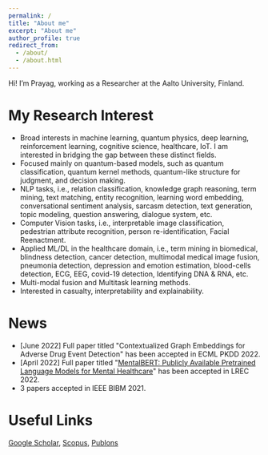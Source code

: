 ```yaml
---
permalink: /
title: "About me"
excerpt: "About me"
author_profile: true
redirect_from: 
  - /about/
  - /about.html
---
```


Hi! I’m Prayag, working as a Researcher at the Aalto University, Finland.

My Research Interest
======
* Broad interests in machine learning, quantum physics, deep learning, reinforcement learning, cognitive science, healthcare, IoT. I am interested in bridging the gap between these distinct fields.
* Focused mainly on quantum-based models, such as quantum classification, quantum kernel methods, quantum-like structure for judgment, and decision making. 
* NLP tasks, i.e., relation classification, knowledge graph reasoning, term mining, text matching, entity recognition, learning word embedding, conversational sentiment analysis, sarcasm detection, text generation, topic modeling, question answering, dialogue system, etc.
* Computer Vision tasks, i.e., interpretable image classification, pedestrian attribute recognition, person re-identification, Facial Reenactment.
* Applied ML/DL in the healthcare domain, i.e., term mining in biomedical, blindness detection, cancer detection, multimodal medical image fusion, pneumonia detection, depression and emotion estimation, blood-cells detection, ECG, EEG, covid-19 detection, Identifying DNA & RNA, etc.
* Multi-modal fusion and Multitask learning methods.
* Interested in casualty, interpretability and explainability.


News
======
* [June 2022] Full paper titled "Contextualized Graph Embeddings for Adverse  Drug Event Detection" has been accepted in ECML PKDD 2022.
* [April 2022] Full paper titled "[MentalBERT: Publicly Available Pretrained Language Models for Mental Healthcare](https://arxiv.org/abs/2110.15621)" has been accepted in LREC 2022.
* 3 papers accepted in IEEE BIBM 2021.



Useful Links
======

[Google Scholar](https://scholar.google.it/citations?hl=en&user=sDnmJ_YAAAAJ&view_op=list_works&sortby=pubdate), [Scopus](https://www.scopus.com/authid/detail.uri?authorId=57193601962), [Publons](https://publons.com/researcher/2062944/prayag-tiwari/)
